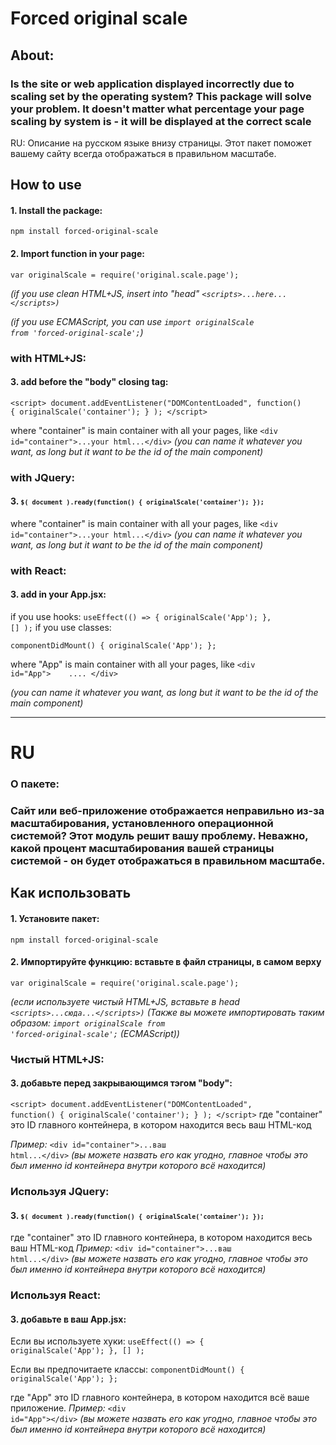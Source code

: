 # Forced original scale

## About:

### Is the site or web application displayed incorrectly due to scaling set by the operating system? This package will solve your problem. It doesn't matter what percentage your page scaling by system is - it will be displayed at the correct scale

RU: Описание на русском языке внизу страницы. Этот пакет поможет вашему сайту всегда отображаться в правильном масштабе.

## How to use
#### 1. Install the package:
<code>npm install forced-original-scale</code>

#### 2. Import function in your page:
<code>var originalScale = require('original.scale.page');</code>

*(if you use clean HTML+JS, insert into "head" <code>\<scripts>...here...\</scripts>)</code>*

*(if you use ECMAScript, you can use <code>import originalScale from 'forced-original-scale';</code>)*

### with HTML+JS:
#### 3. add before the "body" closing tag:
<code>\<script> document.addEventListener("DOMContentLoaded", function() { originalScale('container'); } ); \</script></code>

where "container" is main container with all your pages, like 
<code>\<div id="container">...your html...\</div></code>
*(you can name it whatever you want, as long but it want to be the id of the main component)*

### with JQuery:
#### 3. <code>`$( document ).ready(function() { originalScale('container'); });`</code>
where "container" is main container with all your pages, like 
<code>\<div id="container">...your html...\</div></code>
*(you can name it whatever you want, as long but it want to be the id of the main component)*

### with React:
#### 3. add in your App.jsx: 

if you use hooks:
<code>useEffect(() => { originalScale('App'); }, [] );</code> 
if you use classes:

<code>componentDidMount() { originalScale('App'); };</code> 

where "App" is main container with all your pages, like 
<code>\<div id="App">
	   ....
	\</div></code>

*(you can name it whatever you want, as long but it want to be the id of the main component)*
___
# RU
### О пакете:

### Сайт или веб-приложение отображается неправильно из-за масштабирования, установленного операционной системой? Этот модуль решит вашу проблему. Неважно, какой процент масштабирования вашей страницы системой - он будет отображаться в правильном масштабе.

## Как использовать

#### 1. Установите пакет:
<code>npm install forced-original-scale</code>
#### 2. Импортируйте функцию: вставьте в файл страницы, в самом верху 
<code>var originalScale = require('original.scale.page'); </code>

*(если используете чистый HTML+JS, вставьте в head <code>\<scripts>...сюда...\</scripts>)</code>*
*(Также вы можете импортировать таким образом: <code>import originalScale from 'forced-original-scale';</code> (ECMAScript))*

### Чистый HTML+JS:
#### 3. добавьте перед закрывающимся тэгом "body":
<code>\<script> document.addEventListener("DOMContentLoaded", function() { originalScale('container'); } ); \</script></code>
где "container" это ID главного контейнера, в котором находится весь ваш HTML-код 

*Пример:*
<code>\<div id="container">...ваш html...\</div></code>
*(вы можете назвать его как угодно, главное чтобы это был именно id контейнера внутри которого всё находится)*

### Используя JQuery:
#### 3. <code>`$( document ).ready(function() { originalScale('container'); });`</code>
где "container" это ID главного контейнера, в котором находится весь ваш HTML-код *Пример:*
<code>\<div id="container">...ваш html...\</div></code>
*(вы можете назвать его как угодно, главное чтобы это был именно id контейнера внутри которого всё находится)*

### Используя React:
#### 3. добавьте в ваш App.jsx: 
Если вы используете хуки:
<code>useEffect(() => { originalScale('App'); }, [] );</code> 

Если вы предпочитаете классы:
<code>componentDidMount() { originalScale('App'); };</code> 

где "App" это ID главного контейнера, в котором находится всё ваше приложение. *Пример:*
<code>\<div id="App">\</div></code>
*(вы можете назвать его как угодно, главное чтобы это был именно id контейнера внутри которого всё находится)*